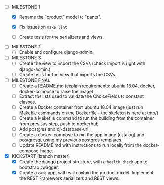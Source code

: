 - [ ] MILESTONE 1
    - [x] Rename the "product" model to "pants".
    - [x] Fix issues on `make lint`
    - [ ] Create tests for the serializers and views.


- [ ] MILESTONE 2
    - [ ] Enable and configure django-admin.

- [ ] MILESTONE 3
    - [ ] Create the view to import the CSVs (check import is right with django-admin.)
    - [ ] Create tests for the view that imports the CSVs.

- [ ] MILESTONE FINAL
    - [ ] Create a README.md (explain requirements: ubuntu 18.04, docker, docker-compose to raise
      the image)
    - [ ] Extract the lists used to validate the ChoiceFields to constant classes.
    - [ ] Create a Docker container from ubuntu 18.04 image (just run Makefile commands on the
      Dockerfile - the skeleton is here at tmp/)
    - [ ] Create a Makefile command to run the building from the container from previous step, push
      to dockerhub
    - [ ] Add postgres and dj-database-url
    - [ ] Create a docker-compose to run the app image (catalog) and postgresql, using my previous
      postgres templates.
    - [ ] Update README.md with instructions to run locally from the docker-compose image.

- [X] KICKSTART (branch master)
    - [x] Create the django project structure, with a `health_check` app to bootstrap swagger.
    - [x] Create a `core` app, with will contain the product model. Implement the REST Framework
      serializers and REST views.
